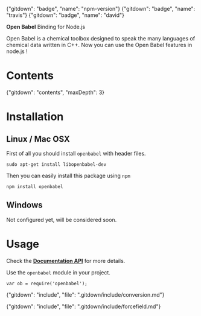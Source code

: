 {"gitdown": "badge", "name": "npm-version"} {"gitdown": "badge", "name": "travis"} {"gitdown": "badge", "name": "david"}

**Open Babel** Binding for Node.js

Open Babel is a chemical toolbox designed to speak the many languages of chemical data written in C++. Now you can use the Open Babel features in node.js !

# Contents

{"gitdown": "contents", "maxDepth": 3}

# Installation

## Linux / Mac OSX

First of all you should install `openbabel` with header files.

    sudo apt-get install libopenbabel-dev

Then you can easily install this package using `npm`

    npm install openbabel
    
## Windows

Not configured yet, will be considered soon.

# Usage

Check the **[Documentation API](https://mohebifar.github.io/openbabel-node/api/)** for more details.

Use the `openbabel` module in your project.

    var ob = require('openbabel');
    

{"gitdown": "include", "file": ".gitdown/include/conversion.md"}

{"gitdown": "include", "file": ".gitdown/include/forcefield.md"}

